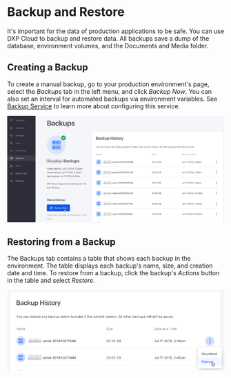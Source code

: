 # Backup and Restore

It's important for the data of production applications to be safe. You can use 
DXP Cloud to backup and restore data. All backups save a dump of the database, 
environment volumes, and the Documents and Media folder. 

## Creating a Backup

To create a manual backup, go to your production environment's page, select the 
*Backups* tab in the left menu, and click *Backup Now*. You can also set an 
interval for automated backups via environment variables. See 
[Backup Service](https://help.liferay.com/hc/en-us/articles/360027968772) 
to learn more about configuring this service. 

![Figure 1: You can create backups in DXP Cloud.](../../images/backups.png)

## Restoring from a Backup 

The Backups tab contains a table that shows each backup in the environment. The 
table displays each backup's name, size, and creation date and time. To restore 
from a backup, click the backup's *Actions* button in the table and select 
*Restore*. 

![Figure 2: You can restore from a backup in DXP Cloud.](../../images/backup-restore.png)

